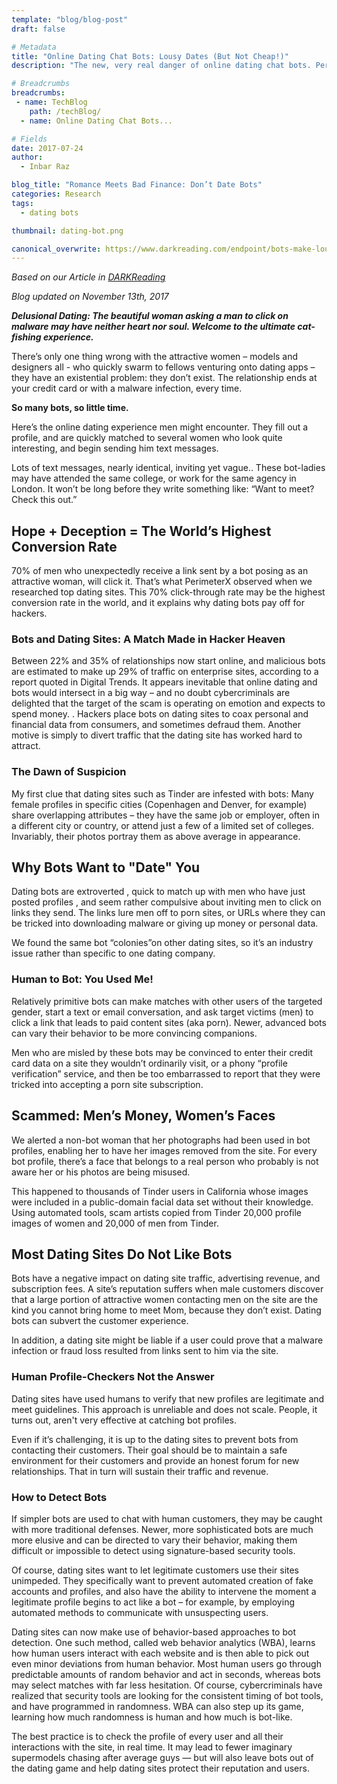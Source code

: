 ```yaml
---
template: "blog/blog-post"
draft: false

# Metadata
title: "Online Dating Chat Bots: Lousy Dates (But Not Cheap!)"
description: "The new, very real danger of online dating chat bots. PerimeterX research shows a 70% click-thropugh rate and explains why dating bots pay off for hackers."

# Breadcrumbs
breadcrumbs:
 - name: TechBlog
    path: /techBlog/
  - name: Online Dating Chat Bots...

# Fields
date: 2017-07-24
author:
  - Inbar Raz

blog_title: "Romance Meets Bad Finance: Don’t Date Bots"
categories: Research
tags:
  - dating bots

thumbnail: dating-bot.png

canonical_overwrite: https://www.darkreading.com/endpoint/bots-make-lousy-dates-but-not-cheap-ones-/a/d-id/1329426
---
```


_Based on our Article in [DARKReading](https://www.darkreading.com/endpoint/bots-make-lousy-dates-but-not-cheap-ones-/a/d-id/1329426)_

_Blog updated on November 13th, 2017_

_**Delusional Dating: The beautiful woman asking a man to click on malware may have neither heart nor soul. Welcome to the ultimate cat-fishing experience.**_

There’s only one thing wrong with the attractive women – models and designers all - who quickly swarm to fellows venturing onto dating apps – they have an existential problem: they don’t exist. The relationship ends at your credit card or with a malware infection, every time.

**So many bots, so little time.**

Here’s the online dating experience men might encounter. They fill out a profile, and are quickly matched to several women who look quite interesting, and begin sending him text messages.

Lots of text messages, nearly identical, inviting yet vague.. These bot-ladies may have attended the same college, or work for the same agency in London. It won’t be long before they write something like: “Want to meet? Check this out.”

## Hope + Deception = The World’s Highest Conversion Rate

70% of men who unexpectedly receive a link sent by a bot posing as an attractive woman, will click it. That’s what PerimeterX observed when we researched top dating sites. This 70% click-through rate may be the highest conversion rate in the world, and it explains why dating bots pay off for hackers.

### Bots and Dating Sites: A Match Made in Hacker Heaven

Between 22% and 35% of relationships now start online, and malicious bots are estimated to make up 29% of traffic on enterprise sites, according to a report quoted in Digital Trends. It appears inevitable that online dating and bots would intersect in a big way – and no doubt cybercriminals are delighted that the target of the scam is operating on emotion and expects to spend money. . Hackers place bots on dating sites to coax personal and financial data from consumers, and sometimes defraud them. Another motive is simply to divert traffic that the dating site has worked hard to attract.

### The Dawn of Suspicion

My first clue that dating sites such as Tinder are infested with bots: Many female profiles in specific cities (Copenhagen and Denver, for example) share overlapping attributes – they have the same job or employer, often in a different city or country, or attend just a few of a limited set of colleges. Invariably, their photos portray them as above average in appearance.

## Why Bots Want to "Date" You

Dating bots are extroverted , quick to match up with men who have just posted profiles , and seem rather compulsive about inviting men to click on links they send. The links lure men off to porn sites, or URLs where they can be tricked into downloading malware or giving up money or personal data.

We found the same bot “colonies”on other dating sites, so it’s an industry issue rather than specific to one dating company.

### Human to Bot: You Used Me!

Relatively primitive bots can make matches with other users of the targeted gender, start a text or email conversation, and ask target victims (men) to click a link that leads to paid content sites (aka porn). Newer, advanced bots can vary their behavior to be more convincing companions.

Men who are misled by these bots may be convinced to enter their credit card data on a site they wouldn’t ordinarily visit, or a phony “profile verification” service, and then be too embarrassed to report that they were tricked into accepting a porn site subscription.

## Scammed: Men’s Money, Women’s Faces

We alerted a non-bot woman that her photographs had been used in bot profiles, enabling her to have her images removed from the site. For every bot profile, there’s a face that belongs to a real person who probably is not aware her or his photos are being misused.

This happened to thousands of Tinder users in California whose images were included in a public-domain facial data set without their knowledge. Using automated tools, scam artists copied from Tinder 20,000 profile images of women and 20,000 of men from Tinder.

## Most Dating Sites Do Not Like Bots

Bots have a negative impact on dating site traffic, advertising revenue, and subscription fees. A site’s reputation suffers when male customers discover that a large portion of attractive women contacting men on the site are the kind you cannot bring home to meet Mom, because they don’t exist. Dating bots can subvert the customer experience.

In addition, a dating site might be liable if a user could prove that a malware infection or fraud loss resulted from links sent to him via the site.

### Human Profile-Checkers Not the Answer

Dating sites have used humans to verify that new profiles are legitimate and meet guidelines. This approach is unreliable and does not scale. People, it turns out, aren't very effective at catching bot profiles.

Even if it’s challenging, it is up to the dating sites to prevent bots from contacting their customers. Their goal should be to maintain a safe environment for their customers and provide an honest forum for new relationships. That in turn will sustain their traffic and revenue.

### How to Detect Bots

If simpler bots are used to chat with human customers, they may be caught with more traditional defenses. Newer, more sophisticated bots are much more elusive and can be directed to vary their behavior, making them difficult or impossible to detect using signature-based security tools.

Of course, dating sites want to let legitimate customers use their sites unimpeded. They specifically want to prevent automated creation of fake accounts and profiles, and also have the ability to intervene the moment a legitimate profile begins to act like a bot – for example, by employing automated methods to communicate with unsuspecting users.

Dating sites can now make use of behavior-based approaches to bot detection. One such method, called web behavior analytics (WBA), learns how human users interact with each website and is then able to pick out even minor deviations from human behavior. Most human users go through predictable amounts of random behavior and act in seconds, whereas bots may select matches with far less hesitation. Of course, cybercriminals have realized that security tools are looking for the consistent timing of bot tools, and have programmed in randomness. WBA can also step up its game, learning how much randomness is human and how much is bot-like.

The best practice is to check the profile of every user and all their interactions with the site, in real time. It may lead to fewer imaginary supermodels chasing after average guys — but will also leave bots out of the dating game and help dating sites protect their reputation and users.
